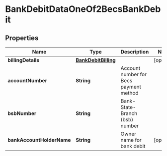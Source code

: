 

# BankDebitDataOneOf2BecsBankDebit


## Properties

| Name | Type | Description | Notes |
|------------ | ------------- | ------------- | -------------|
|**billingDetails** | [**BankDebitBilling**](BankDebitBilling.md) |  |  [optional] |
|**accountNumber** | **String** | Account number for Becs payment method |  |
|**bsbNumber** | **String** | Bank-State-Branch (bsb) number |  |
|**bankAccountHolderName** | **String** | Owner name for bank debit |  [optional] |



